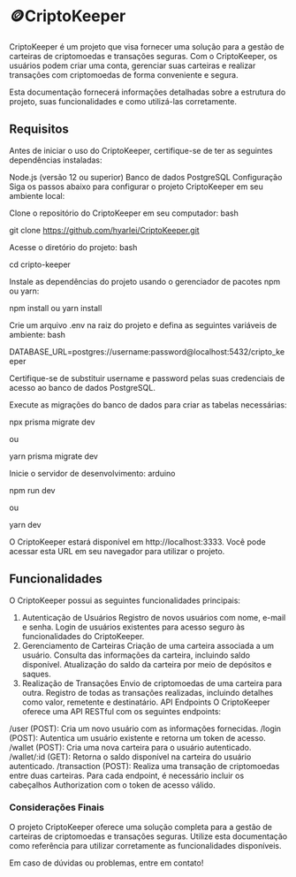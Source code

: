 # 🪙CriptoKeeper
CriptoKeeper é um projeto que visa fornecer uma solução para a gestão de carteiras de criptomoedas e transações seguras. Com o CriptoKeeper, os usuários podem criar uma conta, gerenciar suas carteiras e realizar transações com criptomoedas de forma conveniente e segura.

Esta documentação fornecerá informações detalhadas sobre a estrutura do projeto, suas funcionalidades e como utilizá-las corretamente.

## Requisitos
Antes de iniciar o uso do CriptoKeeper, certifique-se de ter as seguintes dependências instaladas:

Node.js (versão 12 ou superior)
Banco de dados PostgreSQL
Configuração
Siga os passos abaixo para configurar o projeto CriptoKeeper em seu ambiente local:

Clone o repositório do CriptoKeeper em seu computador:
bash

git clone https://github.com/hyarlei/CriptoKeeper.git

Acesse o diretório do projeto:
bash

cd cripto-keeper

Instale as dependências do projeto usando o gerenciador de pacotes npm ou yarn:

npm install
ou
yarn install

Crie um arquivo .env na raiz do projeto e defina as seguintes variáveis de ambiente:
bash

DATABASE_URL=postgres://username:password@localhost:5432/cripto_keeper

Certifique-se de substituir username e password pelas suas credenciais de acesso ao banco de dados PostgreSQL.

Execute as migrações do banco de dados para criar as tabelas necessárias:

npx prisma migrate dev

ou

yarn prisma migrate dev

Inicie o servidor de desenvolvimento:
arduino

npm run dev

ou

yarn dev

O CriptoKeeper estará disponível em http://localhost:3333. Você pode acessar esta URL em seu navegador para utilizar o projeto.
## Funcionalidades
O CriptoKeeper possui as seguintes funcionalidades principais:

1. Autenticação de Usuários
Registro de novos usuários com nome, e-mail e senha.
Login de usuários existentes para acesso seguro às funcionalidades do CriptoKeeper.
2. Gerenciamento de Carteiras
Criação de uma carteira associada a um usuário.
Consulta das informações da carteira, incluindo saldo disponível.
Atualização do saldo da carteira por meio de depósitos e saques.
3. Realização de Transações
Envio de criptomoedas de uma carteira para outra.
Registro de todas as transações realizadas, incluindo detalhes como valor, remetente e destinatário.
API Endpoints
O CriptoKeeper oferece uma API RESTful com os seguintes endpoints:

/user (POST): Cria um novo usuário com as informações fornecidas.
/login (POST): Autentica um usuário existente e retorna um token de acesso.
/wallet (POST): Cria uma nova carteira para o usuário autenticado.
/wallet/:id (GET): Retorna o saldo disponível na carteira do usuário autenticado.
/transaction (POST): Realiza uma transação de criptomoedas entre duas carteiras.
Para cada endpoint, é necessário incluir os cabeçalhos Authorization com o token de acesso válido.

### Considerações Finais
O projeto CriptoKeeper oferece uma solução completa para a gestão de carteiras de criptomoedas e transações seguras. Utilize esta documentação como referência para utilizar corretamente as funcionalidades disponíveis.

Em caso de dúvidas ou problemas, entre em contato!
